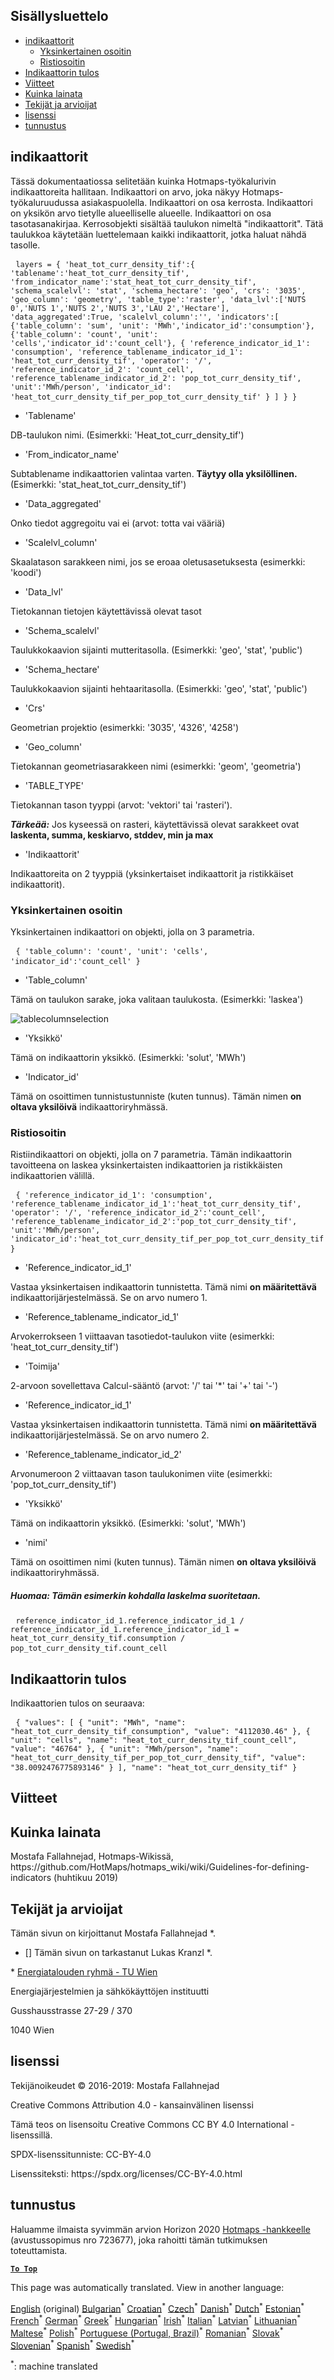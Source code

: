 <h2> Sisällysluettelo </h2><ul><li> <a href="#Indicators">indikaattorit</a> <ul><li> <a href="#Simple-indicator">Yksinkertainen osoitin</a> </li><li> <a href="#Cross-indicator">Ristiosoitin</a> </li></ul></li><li> <a href="#Indicator-result">Indikaattorin tulos</a> </li><li> <a href="#references">Viitteet</a> </li><li> <a href="#how-to-cite">Kuinka lainata</a> </li><li> <a href="#authors-and-reviewers">Tekijät ja arvioijat</a> </li><li> <a href="#license">lisenssi</a> </li><li> <a href="#acknowledgement">tunnustus</a> </li></ul><h2> indikaattorit </h2><p> Tässä dokumentaatiossa selitetään kuinka Hotmaps-työkalurivin indikaattoreita hallitaan. Indikaattori on arvo, joka näkyy Hotmaps-työkaluruudussa asiakaspuolella. Indikaattori on osa kerrosta. Indikaattori on yksikön arvo tietylle alueelliselle alueelle. Indikaattori on osa tasotasanakirjaa. Kerrosobjekti sisältää taulukon nimeltä &quot;indikaattorit&quot;. Tätä taulukkoa käytetään luettelemaan kaikki indikaattorit, jotka haluat nähdä tasolle. </p><pre> <code>layers = { &#39;heat_tot_curr_density_tif&#39;:{ &#39;tablename&#39;:&#39;heat_tot_curr_density_tif&#39;, &#39;from_indicator_name&#39;:&#39;stat_heat_tot_curr_density_tif&#39;, &#39;schema_scalelvl&#39;: &#39;stat&#39;, &#39;schema_hectare&#39;: &#39;geo&#39;, &#39;crs&#39;: &#39;3035&#39;, &#39;geo_column&#39;: &#39;geometry&#39;, &#39;table_type&#39;:&#39;raster&#39;, &#39;data_lvl&#39;:[&#39;NUTS 0&#39;,&#39;NUTS 1&#39;,&#39;NUTS 2&#39;,&#39;NUTS 3&#39;,&#39;LAU 2&#39;,&#39;Hectare&#39;], &#39;data_aggregated&#39;:True, &#39;scalelvl_column&#39;:&#39;&#39;, &#39;indicators&#39;:[ {&#39;table_column&#39;: &#39;sum&#39;, &#39;unit&#39;: &#39;MWh&#39;,&#39;indicator_id&#39;:&#39;consumption&#39;}, {&#39;table_column&#39;: &#39;count&#39;, &#39;unit&#39;: &#39;cells&#39;,&#39;indicator_id&#39;:&#39;count_cell&#39;}, { &#39;reference_indicator_id_1&#39;: &#39;consumption&#39;, &#39;reference_tablename_indicator_id_1&#39;: &#39;heat_tot_curr_density_tif&#39;, &#39;operator&#39;: &#39;/&#39;, &#39;reference_indicator_id_2&#39;: &#39;count_cell&#39;, &#39;reference_tablename_indicator_id_2&#39;: &#39;pop_tot_curr_density_tif&#39;, &#39;unit&#39;:&#39;MWh/person&#39;, &#39;indicator_id&#39;: &#39;heat_tot_curr_density_tif_per_pop_tot_curr_density_tif&#39; } ] } }</code> </pre><ul><li> &#39;Tablename&#39; </li></ul><p> DB-taulukon nimi. (Esimerkki: &#39;Heat_tot_curr_density_tif&#39;) </p><ul><li> &#39;From_indicator_name&#39; </li></ul><p> Subtablename indikaattorien valintaa varten. <strong>Täytyy olla yksilöllinen.</strong> (Esimerkki: &#39;stat_heat_tot_curr_density_tif&#39;) </p><ul><li> &#39;Data_aggregated&#39; </li></ul><p> Onko tiedot aggregoitu vai ei (arvot: totta vai vääriä) </p><ul><li> &#39;Scalelvl_column&#39; </li></ul><p> Skaalatason sarakkeen nimi, jos se eroaa oletusasetuksesta (esimerkki: &#39;koodi&#39;) </p><ul><li> &#39;Data_lvl&#39; </li></ul><p> Tietokannan tietojen käytettävissä olevat tasot </p><ul><li> &#39;Schema_scalelvl&#39; </li></ul><p> Taulukkokaavion sijainti mutteritasolla. (Esimerkki: &#39;geo&#39;, &#39;stat&#39;, &#39;public&#39;) </p><ul><li> &#39;Schema_hectare&#39; </li></ul><p> Taulukkokaavion sijainti hehtaaritasolla. (Esimerkki: &#39;geo&#39;, &#39;stat&#39;, &#39;public&#39;) </p><ul><li> &#39;Crs&#39; </li></ul><p> Geometrian projektio (esimerkki: &#39;3035&#39;, &#39;4326&#39;, &#39;4258&#39;) </p><ul><li> &#39;Geo_column&#39; </li></ul><p> Tietokannan geometriasarakkeen nimi (esimerkki: &#39;geom&#39;, &#39;geometria&#39;) </p><ul><li> &#39;TABLE_TYPE&#39; </li></ul><p> Tietokannan tason tyyppi (arvot: &#39;vektori&#39; tai &#39;rasteri&#39;). </p><p> <em><strong>Tärkeää:</strong></em> Jos kyseessä on rasteri, käytettävissä olevat sarakkeet ovat <strong>laskenta, summa, keskiarvo, stddev, min ja max</strong> </p><ul><li> &#39;Indikaattorit&#39; </li></ul><p> Indikaattoreita on 2 tyyppiä (yksinkertaiset indikaattorit ja ristikkäiset indikaattorit). </p><h3> Yksinkertainen osoitin </h3><p> Yksinkertainen indikaattori on objekti, jolla on 3 parametria. </p><pre> <code>{ &#39;table_column&#39;: &#39;count&#39;, &#39;unit&#39;: &#39;cells&#39;, &#39;indicator_id&#39;:&#39;count_cell&#39; }</code> </pre><ul><li> &#39;Table_column&#39; </li></ul><p> Tämä on taulukon sarake, joka valitaan taulukosta. (Esimerkki: &#39;laskea&#39;) </p><p><img alt="tablecolumnselection" src="/api/assets/table_image.png"/></p><ul><li> &#39;Yksikkö&#39; </li></ul><p> Tämä on indikaattorin yksikkö. (Esimerkki: &#39;solut&#39;, &#39;MWh&#39;) </p><ul><li> &#39;Indicator_id&#39; </li></ul><p> Tämä on osoittimen tunnistustunniste (kuten tunnus). Tämän nimen <strong>on oltava yksilöivä</strong> indikaattoriryhmässä. </p><h3> Ristiosoitin </h3><p> Ristiindikaattori on objekti, jolla on 7 parametria. Tämän indikaattorin tavoitteena on laskea yksinkertaisten indikaattorien ja ristikkäisten indikaattorien välillä. </p><pre> <code>{ &#39;reference_indicator_id_1&#39;: &#39;consumption&#39;, &#39;reference_tablename_indicator_id_1&#39;:&#39;heat_tot_curr_density_tif&#39;, &#39;operator&#39;: &#39;/&#39;, &#39;reference_indicator_id_2&#39;:&#39;count_cell&#39;, &#39;reference_tablename_indicator_id_2&#39;:&#39;pop_tot_curr_density_tif&#39;, &#39;unit&#39;:&#39;MWh/person&#39;, &#39;indicator_id&#39;:&#39;heat_tot_curr_density_tif_per_pop_tot_curr_density_tif&#39; }</code> </pre><ul><li> &#39;Reference_indicator_id_1&#39; </li></ul><p> Vastaa yksinkertaisen indikaattorin tunnistetta. Tämä nimi <strong>on määritettävä</strong> indikaattorijärjestelmässä. Se on arvo numero 1. </p><ul><li> &#39;Reference_tablename_indicator_id_1&#39; </li></ul><p> Arvokerrokseen 1 viittaavan tasotiedot-taulukon viite (esimerkki: &#39;heat_tot_curr_density_tif&#39;) </p><ul><li> &#39;Toimija&#39; </li></ul><p> 2-arvoon sovellettava Calcul-sääntö (arvot: &#39;/&#39; tai &#39;*&#39; tai &#39;+&#39; tai &#39;-&#39;) </p><ul><li> &#39;Reference_indicator_id_1&#39; </li></ul><p> Vastaa yksinkertaisen indikaattorin tunnistetta. Tämä nimi <strong>on määritettävä</strong> indikaattorijärjestelmässä. Se on arvo numero 2. </p><ul><li> &#39;Reference_tablename_indicator_id_2&#39; </li></ul><p> Arvonumeroon 2 viittaavan tason taulukonimen viite (esimerkki: &#39;pop_tot_curr_density_tif&#39;) </p><ul><li> &#39;Yksikkö&#39; </li></ul><p> Tämä on indikaattorin yksikkö. (Esimerkki: &#39;solut&#39;, &#39;MWh&#39;) </p><ul><li> &#39;nimi&#39; </li></ul><p> Tämä on osoittimen nimi (kuten tunnus). Tämän nimen <strong>on oltava yksilöivä</strong> indikaattoriryhmässä. </p><h5> Huomaa: Tämän esimerkin kohdalla laskelma suoritetaan. </h5><pre> <code>reference_indicator_id_1.reference_indicator_id_1 / reference_indicator_id_1.reference_indicator_id_1 = heat_tot_curr_density_tif.consumption / pop_tot_curr_density_tif.count_cell</code> </pre><h2> Indikaattorin tulos </h2><p> Indikaattorien tulos on seuraava: </p><pre> <code>{ &quot;values&quot;: [ { &quot;unit&quot;: &quot;MWh&quot;, &quot;name&quot;: &quot;heat_tot_curr_density_tif_consumption&quot;, &quot;value&quot;: &quot;4112030.46&quot; }, { &quot;unit&quot;: &quot;cells&quot;, &quot;name&quot;: &quot;heat_tot_curr_density_tif_count_cell&quot;, &quot;value&quot;: &quot;46764&quot; }, { &quot;unit&quot;: &quot;MWh/person&quot;, &quot;name&quot;: &quot;heat_tot_curr_density_tif_per_pop_tot_curr_density_tif&quot;, &quot;value&quot;: &quot;38.0092476775893146&quot; } ], &quot;name&quot;: &quot;heat_tot_curr_density_tif&quot; }</code> </pre><h2> Viitteet </h2><h2> Kuinka lainata </h2><p> Mostafa Fallahnejad, Hotmaps-Wikissä, https://github.com/HotMaps/hotmaps_wiki/wiki/Guidelines-for-defining-indicators (huhtikuu 2019) </p><h2> Tekijät ja arvioijat </h2><p> Tämän sivun on kirjoittanut Mostafa Fallahnejad *. </p><ul><li> [] Tämän sivun on tarkastanut Lukas Kranzl *. </li></ul><p> * <a href="https://eeg.tuwien.ac.at/">Energiatalouden ryhmä - TU Wien</a> </p><p> Energiajärjestelmien ja sähkökäyttöjen instituutti </p><p> Gusshausstrasse 27-29 / 370 </p><p> 1040 Wien </p><h2> lisenssi </h2><p> Tekijänoikeudet © 2016-2019: Mostafa Fallahnejad </p><p> Creative Commons Attribution 4.0 - kansainvälinen lisenssi </p><p> Tämä teos on lisensoitu Creative Commons CC BY 4.0 International -lisenssillä. </p><p> SPDX-lisenssitunniste: CC-BY-4.0 </p><p> Lisenssiteksti: https://spdx.org/licenses/CC-BY-4.0.html </p><h2> tunnustus </h2><p> Haluamme ilmaista syvimmän arvion Horizon 2020 <a href="https://www.hotmaps-project.eu">Hotmaps -hankkeelle</a> (avustussopimus nro 723677), joka rahoitti tämän tutkimuksen toteuttamista. </p><p><ins> <code><strong><a href="#table-of-contents">To Top</a></strong></code> </ins> </p>

This page was automatically translated. View in another language:

[English](../en/Guidelines-for-defining-indicators.md) (original) [Bulgarian](../bg/Guidelines-for-defining-indicators.md)<sup>\*</sup> [Croatian](../hr/Guidelines-for-defining-indicators.md)<sup>\*</sup> [Czech](../cs/Guidelines-for-defining-indicators.md)<sup>\*</sup> [Danish](../da/Guidelines-for-defining-indicators.md)<sup>\*</sup> [Dutch](../nl/Guidelines-for-defining-indicators.md)<sup>\*</sup> [Estonian](../et/Guidelines-for-defining-indicators.md)<sup>\*</sup>  [French](../fr/Guidelines-for-defining-indicators.md)<sup>\*</sup> [German](../de/Guidelines-for-defining-indicators.md)<sup>\*</sup> [Greek](../el/Guidelines-for-defining-indicators.md)<sup>\*</sup> [Hungarian](../hu/Guidelines-for-defining-indicators.md)<sup>\*</sup> [Irish](../ga/Guidelines-for-defining-indicators.md)<sup>\*</sup> [Italian](../it/Guidelines-for-defining-indicators.md)<sup>\*</sup> [Latvian](../lv/Guidelines-for-defining-indicators.md)<sup>\*</sup> [Lithuanian](../lt/Guidelines-for-defining-indicators.md)<sup>\*</sup> [Maltese](../mt/Guidelines-for-defining-indicators.md)<sup>\*</sup> [Polish](../pl/Guidelines-for-defining-indicators.md)<sup>\*</sup> [Portuguese (Portugal, Brazil)](../pt/Guidelines-for-defining-indicators.md)<sup>\*</sup> [Romanian](../ro/Guidelines-for-defining-indicators.md)<sup>\*</sup> [Slovak](../sk/Guidelines-for-defining-indicators.md)<sup>\*</sup> [Slovenian](../sl/Guidelines-for-defining-indicators.md)<sup>\*</sup> [Spanish](../es/Guidelines-for-defining-indicators.md)<sup>\*</sup> [Swedish](../sv/Guidelines-for-defining-indicators.md)<sup>\*</sup> 

<sup>\*</sup>: machine translated
